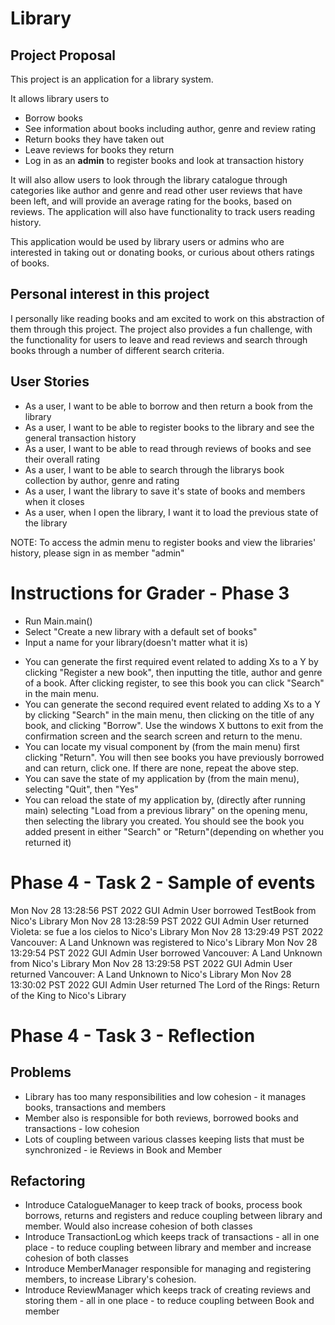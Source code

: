 # Library

## Project Proposal

This project is an application for a library system.

It allows library users to
- Borrow books
- See information about books including author, genre and review rating
- Return books they have taken out
- Leave reviews for books they return
- Log in as an **admin** to register books and look at transaction history

It will also allow users to look through the library catalogue through categories like author and genre and read other user reviews that have been left, and will provide an average rating for the books, based on reviews. 
The application will also have functionality to track users reading history. 

This application would be used by library users or admins who are interested in taking out or donating books, or curious about others ratings of books.

## Personal interest in this project
I personally like reading books and am excited to work on this abstraction of them through this project.
The project also provides a fun challenge, with the functionality for users to leave and read reviews and search through books through a number of different search criteria.

## User Stories
* As a user, I want to be able to borrow and then return a book from the library
* As a user, I want to be able to register books to the library and see the general transaction history
* As a user, I want to be able to read through reviews of books and see their overall rating
* As a user, I want to be able to search through the librarys book collection by author, genre and rating
* As a user, I want the library to save it's state of books and members when it closes
* As a user, when I open the library, I want it to load the previous state of the library

NOTE: To access the admin menu to register books and view the libraries' history, please sign in as member "admin"


# Instructions for Grader - Phase 3
* Run Main.main()
* Select "Create a new library with a default set of books"
* Input a name for your library(doesn't matter what it is)

- You can generate the first required event related to adding Xs to a Y by clicking "Register a new book", then inputting the title, author and genre of a book. After clicking register, to see this book you can click "Search" in the main menu.
- You can generate the second required event related to adding Xs to a Y by clicking "Search" in the main menu, then clicking on the title of any book, and clicking "Borrow". Use the windows X buttons to exit from the confirmation screen and the search screen and return to the menu.
- You can locate my visual component by (from the main menu) first clicking "Return". You will then see books you have previously borrowed and can return, click one. If there are none, repeat the above step.
- You can save the state of my application by (from the main menu), selecting "Quit", then "Yes"
- You can reload the state of my application by, (directly after running main) selecting "Load from a previous library" on the opening menu, then selecting the library you created. You should see the book you added present in either "Search" or "Return"(depending on whether you returned it)

# Phase 4 - Task 2 - Sample of events

Mon Nov 28 13:28:56 PST 2022
GUI Admin User borrowed TestBook from Nico's Library
Mon Nov 28 13:28:59 PST 2022
GUI Admin User returned Violeta: se fue a los cielos to Nico's Library
Mon Nov 28 13:29:49 PST 2022
Vancouver: A Land Unknown was registered to Nico's Library
Mon Nov 28 13:29:54 PST 2022
GUI Admin User borrowed Vancouver: A Land Unknown from Nico's Library
Mon Nov 28 13:29:58 PST 2022
GUI Admin User returned Vancouver: A Land Unknown to Nico's Library
Mon Nov 28 13:30:02 PST 2022
GUI Admin User returned The Lord of the Rings: Return of the King to Nico's Library

# Phase 4 - Task 3 - Reflection
## Problems 
- Library has too many responsibilities and low cohesion - it manages books, transactions and members
- Member also is responsible for both reviews, borrowed books and transactions - low cohesion
- Lots of coupling between various classes keeping lists that must be synchronized - ie Reviews in Book and Member
## Refactoring
* Introduce CatalogueManager to keep track of books, process book borrows, returns and registers and reduce coupling between library and member. Would also increase cohesion of both classes
* Introduce TransactionLog which keeps track of transactions - all in one place - to reduce coupling between library and member and increase cohesion of both classes
* Introduce MemberManager responsible for managing and registering members, to increase Library's cohesion.
* Introduce ReviewManager which keeps track of creating reviews and storing them - all in one place - to reduce coupling between Book and member

 